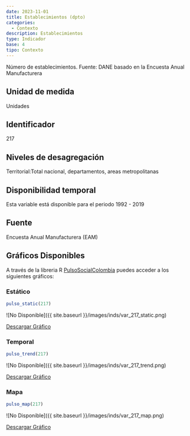```yaml
---
date: 2023-11-01
title: Establecimientos (dpto)
categories:
  - Contexto
description: Establecimientos
type: Indicador
base: 4
tipo: Contexto
--- 
```


Número de establecimientos.
Fuente: DANE basado en la Encuesta Anual Manufacturera

## Unidad de medida
Unidades

## Identificador
217

## Niveles de desagregación
Territorial:Total nacional, departamentos, areas metropolitanas

## Disponibilidad temporal
Esta variable está disponible para el periodo 1992 - 2019

## Fuente
Encuesta Anual Manufacturera (EAM)

## Gráficos Disponibles

A través de la libreria R [PulsoSocialColombia](https://github.com/pulsosocialcolombia/PulsoSocialColombia) puedes acceder a los siguientes gráficos:

### Estático

``` R
pulso_static(217)
```

![No Disponible]({{ site.baseurl }}/images/inds/var_217_static.png)

<a href='{{ site.baseurl }}/images/inds/var_217_static.png'>Descargar Gráfico</a>

### Temporal

``` R
pulso_trend(217)
```

![No Disponible]({{ site.baseurl }}/images/inds/var_217_trend.png)

<a href='{{ site.baseurl }}/images/inds/var_217_trend.png'>Descargar Gráfico</a>

### Mapa

``` R
pulso_map(217)
```

![No Disponible]({{ site.baseurl }}/images/inds/var_217_map.png)

<a href='{{ site.baseurl }}/images/inds/var_217_map.png'>Descargar Gráfico</a>